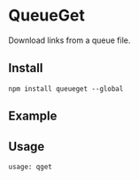 # QueueGet
Download links from a queue file.

## Install
```
npm install queueget --global
```

## Example



## Usage
```
usage: qget
```
